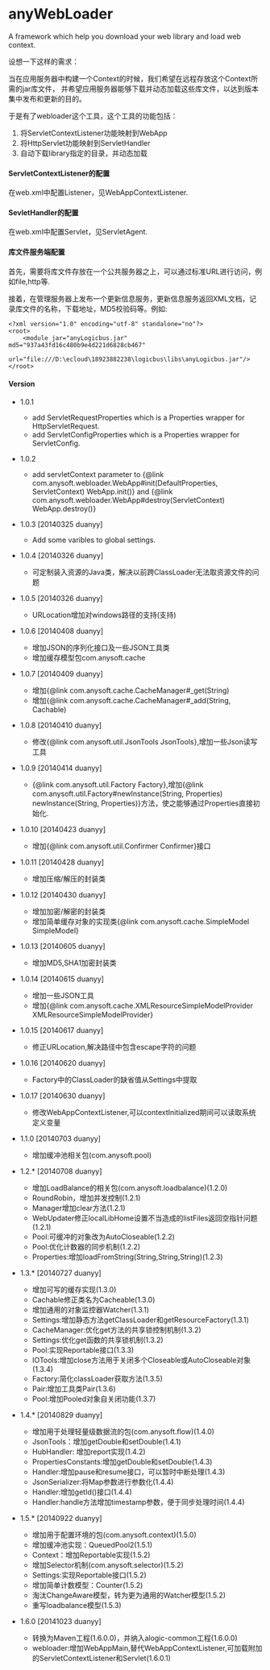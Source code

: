anyWebLoader
============

A framework which help you download your web library and load web context.

设想一下这样的需求：

当在应用服务器中构建一个Context的时候，我们希望在远程存放这个Context所需的jar库文件， 并希望应用服务器能够下载并动态加载这些库文件，以达到版本集中发布和更新的目的。

于是有了webloader这个工具，这个工具的功能包括：

1. 将ServletContextListener功能映射到WebApp
2. 将HttpServlet功能映射到ServletHandler
3. 自动下载library指定的目录，并动态加载

#### ServletContextListener的配置

在web.xml中配置Listener，见WebAppContextListener.

#### SevletHandler的配置

在web.xml中配置Servlet，见ServletAgent.

#### 库文件服务端配置

首先，需要将库文件存放在一个公共服务器之上，可以通过标准URL进行访问，例如file,http等.

接着，在管理服务器上发布一个更新信息服务，更新信息服务返回XML文档，记录库文件的名称，下载地址，MD5校验码等。例如:

    <?xml version="1.0" encoding="utf-8" standalone="no"?>
    <root>
        <module jar="anyLogicbus.jar" md5="937a43fd16c480b9e4d221d6828cb467"
        url="file:///D:\ecloud\18923882238\logicbus\libs\anyLogicbus.jar"/>
    </root>

#### Version
- 1.0.1
    + add ServletRequestProperties which is a Properties wrapper for HttpServletRequest.
    + add ServletConfigProperties which is a Properties wrapper for ServletConfig.
    
- 1.0.2 
	+ add servletContext parameter to {@link com.anysoft.webloader.WebApp#init(DefaultProperties, ServletContext) WebApp.init()} 
	and {@link com.anysoft.webloader.WebApp#destroy(ServletContext) WebApp.destroy()}
	
- 1.0.3 [20140325 duanyy]
    + Add some varibles to global settings.
    
- 1.0.4 [20140326 duanyy]
    + 可定制装入资源的Java类，解决以前跨ClassLoader无法取资源文件的问题
    
- 1.0.5 [20140326 duanyy]
    + URLocation增加对windows路径的支持(支持\)
    
- 1.0.6 [20140408 duanyy]
    + 增加JSON的序列化接口及一些JSON工具类
    + 增加缓存模型包com.anysoft.cache
    
- 1.0.7 [20140409 duanyy]
    + 增加{@link com.anysoft.cache.CacheManager#_get(String)
    + 增加{@link com.anysoft.cache.CacheManager#_add(String, Cachable)

- 1.0.8 [20140410 duanyy]
    + 修改{@link com.anysoft.util.JsonTools JsonTools},增加一些Json读写工具
    
- 1.0.9 [20140414 duanyy]
    + {@link com.anysoft.util.Factory Factory},增加{@link com.anysoft.util.Factory#newInstance(String, Properties) newInstance(String, Properties)}方法，使之能够通过Properties直接初始化.
    
- 1.0.10 [20140423 duanyy]
	+ 增加{@link com.anysoft.util.Confirmer Confirmer}接口

- 1.0.11 [20140428 duanyy]
	+ 增加压缩/解压的封装类
	
- 1.0.12 [20140430 duanyy]
	+ 增加加密/解密的封装类
	+ 增加简单缓存对象的实现类{@link com.anysoft.cache.SimpleModel SimpleModel}
	
- 1.0.13 [20140605 duanyy]
	+ 增加MD5,SHA1加密封装类
	
- 1.0.14 [20140615 duanyy]
	+ 增加一些JSON工具
	+ 增加{@link com.anysoft.cache.XMLResourceSimpleModelProvider XMLResourceSimpleModelProvider}

- 1.0.15 [20140617 duanyy]
	+ 修正URLocation,解决路径中包含escape字符的问题

- 1.0.16 [20140620 duanyy] 
	+ Factory中的ClassLoader的缺省值从Settings中提取
	
- 1.0.17 [20140630 duanyy]
	+ 修改WebAppContextListener,可以contextInitialized期间可以读取系统定义变量
	
- 1.1.0 [20140703 duanyy]
	+ 增加缓冲池相关包(com.anysoft.pool)
	
- 1.2.* [20140708 duanyy] 
	+ 增加LoadBalance的相关包(com.anysoft.loadbalance)(1.2.0)
	+ RoundRobin，增加并发控制(1.2.1)
	+ Manager增加clear方法(1.2.1)
	+ WebUpdater修正localLibHome设置不当造成的listFiles返回空指针问题(1.2.1)
	+ Pool:可缓冲的对象改为AutoCloseable(1.2.2)
	+ Pool:优化计数器的同步机制(1.2.2)
	+ Properties:增加loadFromString(String,String,String)(1.2.3)
	
- 1.3.* [20140727 duanyy]
    + 增加可写的缓存实现(1.3.0)
    + Cachable修正类名为Cacheable(1.3.0)
    + 增加通用的对象监控器Watcher(1.3.1)
    + Settings:增加静态方法getClassLoader和getResourceFactory(1.3.1)
    + CacheManager:优化get方法的共享锁控制机制(1.3.2)
    + Settings:优化get函数的共享锁机制(1.3.2)
	+ Pool:实现Reportable接口(1.3.3)
	+ IOTools:增加close方法用于关闭多个Closeable或AutoCloseable对象(1.3.4)
	+ Factory:简化classLoader获取方法(1.3.5)
	+ Pair:增加工具类Pair(1.3.6)
	+ Pool:增加Pooled对象自关闭功能(1.3.7)
	
- 1.4.* [20140829 duanyy]
	+ 增加用于处理轻量级数据流的包(com.anysoft.flow)(1.4.0)
	+ JsonTools：增加getDouble和setDouble(1.4.1)
	+ HubHandler: 增加report实现(1.4.2)
	+ PropertiesConstants:增加getDouble和setDouble(1.4.3)
	+ Handler:增加pause和resume接口，可以暂时中断处理(1.4.3)
	+ JsonSerializer:将Map参数进行参数化(1.4.4)
	+ Handler:增加getId()接口(1.4.4)
	+ Handler:handle方法增加timestamp参数，便于同步处理时间(1.4.4)
	
 - 1.5.* [20140922 duanyy]
 	+ 增加用于配置环境的包(com.anysoft.context)(1.5.0)
 	+ 增加缓冲池实现：QueuedPool2(1.5.1)
 	+ Context：增加Reportable实现(1.5.2)
	+ 增加Selector机制(com.anysoft.selector)(1.5.2)
	+ Settings:实现Reportable接口(1.5.2)
	+ 增加简单计数模型：Counter(1.5.2)
	+ 淘汰ChangeAware模型，转为更为通用的Watcher模型(1.5.2)
	+ 重写loadbalance模型(1.5.3)

- 1.6.0 [20141023 duanyy]
	+ 转换为Maven工程(1.6.0.0)，并纳入alogic-common工程(1.6.0.0)
	+ webloader:增加WebAppMain,替代WebAppContextListener,可加载附加的ServletContextListener和Servlet(1.6.0.1)
	
	
	